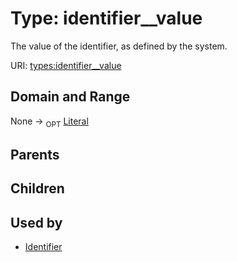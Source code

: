 
# Type: identifier__value


The value of the identifier, as defined by the system.

URI: [types:identifier__value](https://example.org/ccdh/datatypes/identifier__value)


## Domain and Range

None ->  <sub>OPT</sub> [Literal](types/Literal.md)

## Parents


## Children


## Used by

 * [Identifier](Identifier.md)
